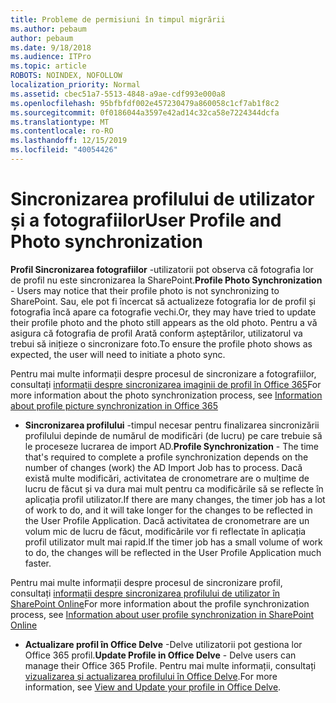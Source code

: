 ```yaml
---
title: Probleme de permisiuni în timpul migrării
ms.author: pebaum
author: pebaum
ms.date: 9/18/2018
ms.audience: ITPro
ms.topic: article
ROBOTS: NOINDEX, NOFOLLOW
localization_priority: Normal
ms.assetid: cbec51a7-5513-4848-a9ae-cdf993e000a8
ms.openlocfilehash: 95bfbfdf002e457230479a860058c1cf7ab1f8c2
ms.sourcegitcommit: 0f0186044a3597e42ad14c32ca58e7224344dcfa
ms.translationtype: MT
ms.contentlocale: ro-RO
ms.lasthandoff: 12/15/2019
ms.locfileid: "40054426"
---
```

# <a name="user-profile-and-photo-synchronization"></a><span data-ttu-id="901ec-102">Sincronizarea profilului de utilizator și a fotografiilor</span><span class="sxs-lookup"><span data-stu-id="901ec-102">User Profile and Photo synchronization</span></span>

 <span data-ttu-id="901ec-103">**Profil Sincronizarea fotografiilor** -utilizatorii pot observa că fotografia lor de profil nu este sincronizarea la SharePoint.</span><span class="sxs-lookup"><span data-stu-id="901ec-103">**Profile Photo Synchronization** - Users may notice that their profile photo is not synchronizing to SharePoint.</span></span> <span data-ttu-id="901ec-104">Sau, ele pot fi încercat să actualizeze fotografia lor de profil și fotografia încă apare ca fotografie vechi.</span><span class="sxs-lookup"><span data-stu-id="901ec-104">Or, they may have tried to update their profile photo and the photo still appears as the old photo.</span></span> <span data-ttu-id="901ec-105">Pentru a vă asigura că fotografia de profil Arată conform așteptărilor, utilizatorul va trebui să inițieze o sincronizare foto.</span><span class="sxs-lookup"><span data-stu-id="901ec-105">To ensure the profile photo shows as expected, the user will need to initiate a photo sync.</span></span> 
  
<span data-ttu-id="901ec-106">Pentru mai multe informații despre procesul de sincronizare a fotografiilor, consultați [informații despre sincronizarea imaginii de profil în Office 365](https://go.microsoft.com/fwlink/?linkid=2022634)</span><span class="sxs-lookup"><span data-stu-id="901ec-106">For more information about the photo synchronization process, see [Information about profile picture synchronization in Office 365](https://go.microsoft.com/fwlink/?linkid=2022634)</span></span>
  
- <span data-ttu-id="901ec-107">**Sincronizarea profilului** -timpul necesar pentru finalizarea sincronizării profilului depinde de numărul de modificări (de lucru) pe care trebuie să le proceseze lucrarea de import AD.</span><span class="sxs-lookup"><span data-stu-id="901ec-107">**Profile Synchronization** - The time that's required to complete a profile synchronization depends on the number of changes (work) the AD Import Job has to process.</span></span> <span data-ttu-id="901ec-108">Dacă există multe modificări, activitatea de cronometrare are o mulțime de lucru de făcut și va dura mai mult pentru ca modificările să se reflecte în aplicația profil utilizator.</span><span class="sxs-lookup"><span data-stu-id="901ec-108">If there are many changes, the timer job has a lot of work to do, and it will take longer for the changes to be reflected in the User Profile Application.</span></span> <span data-ttu-id="901ec-109">Dacă activitatea de cronometrare are un volum mic de lucru de făcut, modificările vor fi reflectate în aplicația profil utilizator mult mai rapid.</span><span class="sxs-lookup"><span data-stu-id="901ec-109">If the timer job has a small volume of work to do, the changes will be reflected in the User Profile Application much faster.</span></span> 
  
<span data-ttu-id="901ec-110">Pentru mai multe informații despre procesul de sincronizare profil, consultați [informații despre sincronizarea profilului de utilizator în SharePoint Online](https://go.microsoft.com/fwlink/?linkid=2022639)</span><span class="sxs-lookup"><span data-stu-id="901ec-110">For more information about the profile synchronization process, see [Information about user profile synchronization in SharePoint Online](https://go.microsoft.com/fwlink/?linkid=2022639)</span></span>
    
- <span data-ttu-id="901ec-111">**Actualizare profil în Office Delve** -Delve utilizatorii pot gestiona lor Office 365 profil.</span><span class="sxs-lookup"><span data-stu-id="901ec-111">**Update Profile in Office Delve** - Delve users can manage their Office 365 Profile.</span></span> <span data-ttu-id="901ec-112">Pentru mai multe informații, consultați [vizualizarea și actualizarea profilului în Office Delve](https://support.office.com/article/View-and-update-your-profile-in-Office-Delve-4e84343b-eedf-45a1-aeb9-8627ccca14ba).</span><span class="sxs-lookup"><span data-stu-id="901ec-112">For more information, see [View and Update your profile in Office Delve](https://support.office.com/article/View-and-update-your-profile-in-Office-Delve-4e84343b-eedf-45a1-aeb9-8627ccca14ba).</span></span>
    

